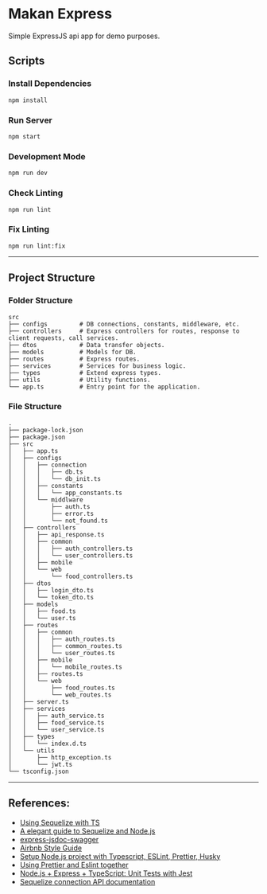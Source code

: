 # Makan Express

Simple ExpressJS api app for demo purposes.

## Scripts
### Install Dependencies
```
npm install
```

### Run Server
```
npm start
```

### Development Mode
```
npm run dev
```

### Check Linting
```
npm run lint
```

### Fix Linting
```
npm run lint:fix
```
---

## Project Structure
### Folder Structure
```
src
├── configs         # DB connections, constants, middleware, etc.
├── controllers     # Express controllers for routes, response to client requests, call services.
├── dtos            # Data transfer objects.
├── models          # Models for DB.
├── routes          # Express routes.
├── services        # Services for business logic.
├── types           # Extend express types.
├── utils           # Utility functions.
└── app.ts          # Entry point for the application.
```

### File Structure

```
.
├── package-lock.json
├── package.json
├── src
│   ├── app.ts
│   ├── configs
│   │   ├── connection
│   │   │   ├── db.ts
│   │   │   └── db_init.ts
│   │   ├── constants
│   │   │   └── app_constants.ts
│   │   └── middlware
│   │       ├── auth.ts
│   │       ├── error.ts
│   │       └── not_found.ts
│   ├── controllers
│   │   ├── api_response.ts
│   │   ├── common
│   │   │   ├── auth_controllers.ts
│   │   │   └── user_controllers.ts
│   │   ├── mobile
│   │   └── web
│   │       └── food_controllers.ts
│   ├── dtos
│   │   ├── login_dto.ts
│   │   └── token_dto.ts
│   ├── models
│   │   ├── food.ts
│   │   └── user.ts
│   ├── routes
│   │   ├── common
│   │   │   ├── auth_routes.ts
│   │   │   ├── common_routes.ts
│   │   │   └── user_routes.ts
│   │   ├── mobile
│   │   │   └── mobile_routes.ts
│   │   ├── routes.ts
│   │   └── web
│   │       ├── food_routes.ts
│   │       └── web_routes.ts
│   ├── server.ts
│   ├── services
│   │   ├── auth_service.ts
│   │   ├── food_service.ts
│   │   └── user_service.ts
│   ├── types
│   │   └── index.d.ts
│   └── utils
│       ├── http_exception.ts
│       └── jwt.ts
└── tsconfig.json
```

---
## References:
- [Using Sequelize with TS](https://blog.logrocket.com/using-sequelize-with-typescript/)
- [A elegant guide to Sequelize and Node.js](https://www.newline.co/@AoX04/an-elegant-guide-to-sequelize-and-nodejs--1378842c)
- [express-jsdoc-swagger](https://brikev.github.io/express-jsdoc-swagger-docs)
- [Airbnb Style Guide](https://github.com/airbnb/javascript)
- [Setup Node.js project with Typescript, ESLint, Prettier, Husky](https://gist.github.com/silver-xu/1dcceaa14c4f0253d9637d4811948437)
- [Using Prettier and Eslint together](https://blog.logrocket.com/using-prettier-eslint-automate-formatting-fixing-javascript/)
- [Node.js + Express + TypeScript: Unit Tests with Jest](https://losikov.medium.com/part-4-node-js-express-typescript-unit-tests-with-jest-5204414bf6f0)
- [Sequelize connection API documentation](https://sequelize.org/api/v6/class/src/sequelize.js~sequelize#instance-constructor-constructor)